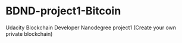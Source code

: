 # BDND-project1-Bitcoin
Udacity Blockchain Developer Nanodegree project1 (Create your own private blockchain)
